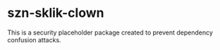 # szn-sklik-clown

This is a security placeholder package created to prevent dependency confusion attacks.
